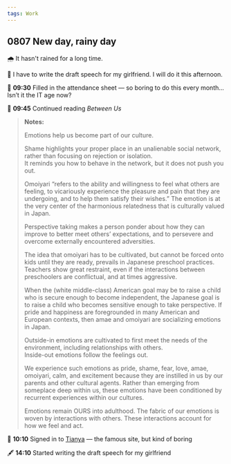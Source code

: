 ```yaml
---
tags: Work
---
```


## 0807 New day, rainy day

🌧️ It hasn't rained for a long time.

💭 I have to write the draft speech for my girlfriend. I will do it this afternoon.

📝 **09:30** Filled in the attendance sheet — so boring to do this every month… Isn’t it the IT age now?

📖 **09:45** Continued reading *Between Us*

>**Notes:**
>
>Emotions help us become part of our culture.
>
>Shame highlights your proper place in an unalienable social network, rather than focusing on rejection or isolation.  
>It reminds you how to behave in the network, but it does not push you out.
>
>Omoiyari “refers to the ability and willingness to feel what others are feeling, to vicariously experience the pleasure and pain that they are undergoing, and to help them satisfy their wishes.”
>The emotion is at the very center of the harmonious relatedness that is culturally valued in Japan.
>
>Perspective taking makes a person ponder about how they can improve to better meet others’ expectations, and to persevere and overcome externally encountered adversities.
>
>The idea that omoiyari has to be cultivated, but cannot be forced onto kids until they are ready, prevails in Japanese preschool practices.
>Teachers show great restraint, even if the interactions between preschoolers are conflictual, and at times aggressive.
>
>When the (white middle-class) American goal may be to raise a child who is secure enough to become independent, the Japanese goal is to raise a child who becomes sensitive enough to take perspective.
>If pride and happiness are foregrounded in many American and European contexts, then amae and omoiyari are socializing emotions in Japan.
>
>Outside-in emotions are cultivated to first meet the needs of the environment, including relationships with others.  
>Inside-out emotions follow the feelings out.
>
>We experience such emotions as pride, shame, fear, love, amae, omoiyari, calm, and excitement because they are instilled in us by our parents and other cultural agents.
>Rather than emerging from someplace deep within us, these emotions have been conditioned by recurrent experiences within our cultures.
>
>Emotions remain OURS into adulthood. The fabric of our emotions is woven by interactions with others. These interactions account for how we feel and act.

🤡 **10:10** Signed in to [Tianya](https://www.tianya.im/) — the famous site, but kind of boring

🖋️ **14:10** Started writing the draft speech for my girlfriend

